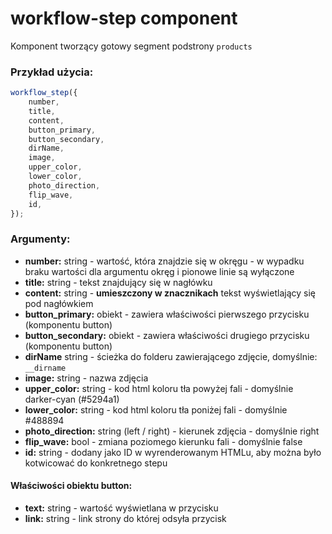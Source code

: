 # workflow-step component

Komponent tworzący gotowy segment podstrony `products`

### Przykład użycia:

```javascript
workflow_step({
	number,
	title,
	content,
	button_primary,
	button_secondary,
	dirName,
	image,
	upper_color,
	lower_color,
	photo_direction,
	flip_wave,
	id,
});
```

### Argumenty:

-   **number:** string - wartość, która znajdzie się w okręgu - w wypadku braku wartości dla argumentu okręg i pionowe linie są wyłączone
-   **title:** string - tekst znajdujący się w nagłówku
-   **content:** string - **umieszczony w znacznikach** tekst wyświetlający się pod nagłówkiem
-   **button_primary:** obiekt - zawiera właściwości pierwszego przycisku (komponentu button)
-   **button_secondary:** obiekt - zawiera właściwości drugiego przycisku (komponentu button)
-   **dirName** string - ścieżka do folderu zawierającego zdjęcie, domyślnie: `__dirname`
-   **image:** string - nazwa zdjęcia
-   **upper_color:** string - kod html koloru tła powyżej fali - domyślnie darker-cyan (#5294a1)
-   **lower_color:** string - kod html koloru tła poniżej fali - domyślnie #488894
-   **photo_direction:** string (left / right) - kierunek zdjęcia - domyślnie right
-   **flip_wave:** bool - zmiana poziomego kierunku fali - domyślnie false
-   **id:** string - dodany jako ID w wyrenderowanym HTMLu, aby można było kotwicować do konkretnego stepu

#### Właściwości obiektu button:

-   **text:** string - wartość wyświetlana w przycisku
-   **link:** string - link strony do której odsyła przycisk
